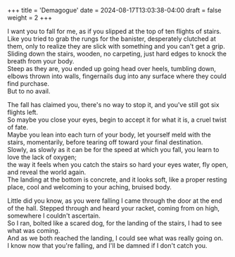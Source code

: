+++
title = 'Demagogue'
date = 2024-08-17T13:03:38-04:00
draft = false
weight = 2
+++

I want you to fall for me, as if you slipped at the top of ten flights of stairs.  
Like you tried to grab the rungs for the banister, desperately clutched at them, only to realize they are slick with something and you can't get a grip.  
Sliding down the stairs, wooden, no carpeting, just hard edges to knock the breath from your body.  
Steep as they are, you ended up going head over heels, tumbling down, elbows thrown into walls, fingernails dug into any surface where they could find purchase.  
But to no avail.

The fall has claimed you, there's no way to stop it, and you've still got six flights left.  
So maybe you close your eyes, begin to accept it for what it is, a cruel twist of fate.  
Maybe you lean into each turn of your body, let yourself meld with the stairs, momentarily, before tearing off toward your final destination.  
Slowly, as slowly as it can be for the speed at which you fall, you learn to love the lack of oxygen;  
the way it feels when you catch the stairs so hard your eyes water, fly open, and reveal the world again.  
The landing at the bottom is concrete, and it looks soft, like a proper resting place, cool and welcoming to your aching, bruised body.

Little did you know, as you were falling I came through the door at the end of the hall. Stepped through and heard your racket, coming from on high, somewhere I couldn't ascertain.  
So I ran, bolted like a scared dog, for the landing of the stairs, I had to see what was coming.  
And as we both reached the landing, I could see what was really going on.  
I know now that you're falling, and I'll be damned if I don't catch you.
